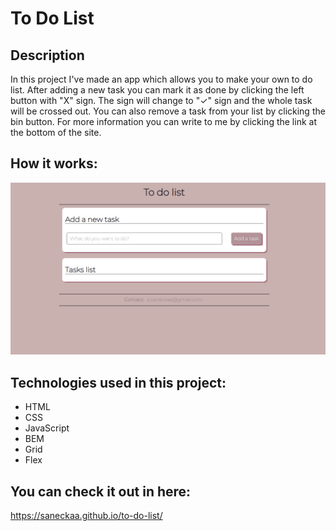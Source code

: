 # To Do List

## Description
In this project I've made an app which allows you to make your own to do list. After adding a new task you can mark it as done by clicking the left button with "X" sign. 
The sign will change to "✓" sign and the whole task will be crossed out. You can also remove a task from your list by clicking the bin button. 
For more information you can write to me by clicking the link at the bottom of the site.

## How it works:
![](https://github.com/saneckaA/to-do-list/blob/main/images/Animation-todolist.gif?raw=true)

## Technologies used in this project:
- HTML
- CSS
- JavaScript
- BEM
- Grid
- Flex

## You can check it out in here:
https://saneckaa.github.io/to-do-list/
